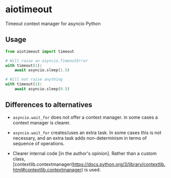 # aiotimeout

Timeout context manager for asyncio Python


## Usage

```python
from aiotimeout import timeout

# Will raise an asyncio.TimeoutError
with timeout(1):
    await asyncio.sleep(1.5)

# Will not raise anything
with timeout(1):
    await asyncio.sleep(0.5)
```


## Differences to alternatives

- `asyncio.wait_for` does not offer a context manager. in some cases a context manager is clearer.

- `asyncio.wait_for` creates/uses an extra task. In some cases this is not necessary, and an extra task adds non-determinism in terms of sequence of operations.

- Clearer internal code [in the author's opinion]. Rather than a custom class, [contextlib.contextmanager\(https://docs.python.org/3/library/contextlib.html#contextlib.contextmanager) is used.
